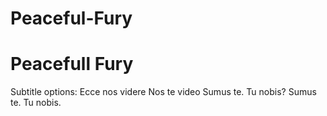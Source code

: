 # Peaceful-Fury
# Peacefull Fury
Subtitle options:
Ecce nos videre
Nos te video
Sumus te. Tu nobis?
Sumus te. Tu nobis.
